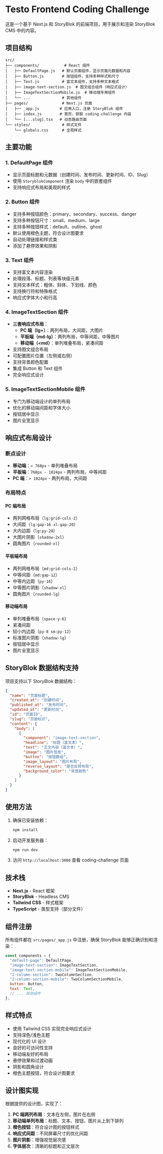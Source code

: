 # Testo Frontend Coding Challenge

这是一个基于 Next.js 和 StoryBlok 的前端项目，用于展示和渲染 StoryBlok CMS 中的内容。

## 项目结构

```
src/
├── components/           # React 组件
│   ├── DefaultPage.js   # 默认页面组件，显示页面元数据和内容
│   ├── Button.js        # 按钮组件，支持多种样式和尺寸
│   ├── Text.js          # 富文本组件，支持多种文本格式
│   ├── image-text-section.js  # 图文组合组件（响应式设计）
│   ├── ImageTextSectionMobile.js  # 移动端专用组件
│   └── ...              # 其他组件
├── pages/               # Next.js 页面
│   ├── _app.js         # 应用入口，注册 StoryBlok 组件
│   ├── index.js        # 首页，获取 coding-challenge 内容
│   └── [...slug].tsx   # 动态路由页面
└── styles/              # 样式文件
    └── globals.css      # 全局样式
```

## 主要功能

### 1. DefaultPage 组件

- 显示页面标题和元数据（创建时间、发布时间、更新时间、ID、Slug）
- 使用 `StoryblokComponent` 渲染 `body` 中的嵌套组件
- 支持响应式布局和美观的样式

### 2. Button 组件

- 支持多种按钮颜色：primary、secondary、success、danger
- 支持多种按钮尺寸：small、medium、large
- 支持多种按钮样式：default、outline、ghost
- 默认使用橙色主题，符合设计图要求
- 自动处理链接和样式类
- 添加了悬停效果和阴影

### 3. Text 组件

- 支持富文本内容渲染
- 处理段落、标题、列表等块级元素
- 支持文本样式：粗体、斜体、下划线、颜色
- 支持换行符和特殊格式
- 响应式字体大小和行高

### 4. ImageTextSection 组件

- **三套响应式布局**：
  - **PC 端（lg+）**：两列布局，大间距，大图片
  - **平板端（md-lg）**：两列布局，中等间距，中等图片
  - **移动端（<md）**：单列堆叠布局，紧凑间距
- 支持图文组合布局
- 可配置图片位置（左侧或右侧）
- 支持背景颜色配置
- 集成 Button 和 Text 组件
- 完全响应式设计

### 5. ImageTextSectionMobile 组件

- 专门为移动端设计的单列布局
- 优化的移动端间距和字体大小
- 按钮居中显示
- 图片全宽显示

## 响应式布局设计

### 断点设计

- **移动端**：`< 768px` - 单列堆叠布局
- **平板端**：`768px - 1024px` - 两列布局，中等间距
- **PC 端**：`> 1024px` - 两列布局，大间距

### 布局特点

#### PC 端布局

- 两列网格布局（`lg:grid-cols-2`）
- 大间距（`lg:gap-16 xl:gap-20`）
- 大内边距（`lg:py-20`）
- 大图片阴影（`shadow-2xl`）
- 圆角图片（`rounded-xl`）

#### 平板端布局

- 两列网格布局（`md:grid-cols-2`）
- 中等间距（`md:gap-12`）
- 中等内边距（`py-16`）
- 中等图片阴影（`shadow-xl`）
- 圆角图片（`rounded-lg`）

#### 移动端布局

- 单列堆叠布局（`space-y-6`）
- 紧凑间距
- 较小内边距（`py-8 sm:py-12`）
- 标准图片阴影（`shadow-lg`）
- 按钮居中显示
- 图片全宽显示

## StoryBlok 数据结构支持

项目支持以下 StoryBlok 数据结构：

```json
{
  "name": "页面标题",
  "created_at": "创建时间",
  "published_at": "发布时间",
  "updated_at": "更新时间",
  "id": "页面ID",
  "slug": "页面标识",
  "content": {
    "body": [
      {
        "component": "image-text-section",
        "headline": "标题（富文本）",
        "text": "正文内容（富文本）",
        "image": "图片信息",
        "button": "按钮数组",
        "image_layout": "图片布局",
        "reverse_layout": "是否反转布局",
        "background_color": "背景颜色"
      }
    ]
  }
}
```

## 使用方法

1. 确保已安装依赖：

   ```bash
   npm install
   ```

2. 启动开发服务器：

   ```bash
   npm run dev
   ```

3. 访问 `http://localhost:3000` 查看 coding-challenge 页面

## 技术栈

- **Next.js** - React 框架
- **StoryBlok** - Headless CMS
- **Tailwind CSS** - 样式框架
- **TypeScript** - 类型支持（部分文件）

## 组件注册

所有组件都在 `src/pages/_app.js` 中注册，确保 StoryBlok 能够正确识别和渲染：

```javascript
const components = {
  "default-page": DefaultPage,
  "image-text-section": ImageTextSection,
  "image-text-section-mobile": ImageTextSectionMobile,
  "2-column-section": TwoColumnSection,
  "2-column-section-mobile": TwoColumnSectionMobile,
  button: Button,
  text: Text,
  // ... 其他组件
};
```

## 样式特点

- 使用 Tailwind CSS 实现完全响应式设计
- 支持深色/浅色主题
- 现代化的 UI 设计
- 良好的可访问性支持
- 移动端友好的布局
- 悬停效果和过渡动画
- 阴影和圆角设计
- 橙色主题按钮，符合设计图要求

## 设计图实现

根据提供的设计图，实现了：

1. **PC 端两列布局**：文本在左侧，图片在右侧
2. **移动端单列布局**：标题、文本、按钮、图片从上到下排列
3. **橙色按钮**：符合设计图的按钮样式
4. **响应式间距**：不同屏幕尺寸的优化间距
5. **图片阴影**：增强视觉层次感
6. **字体层次**：清晰的标题和正文层次
